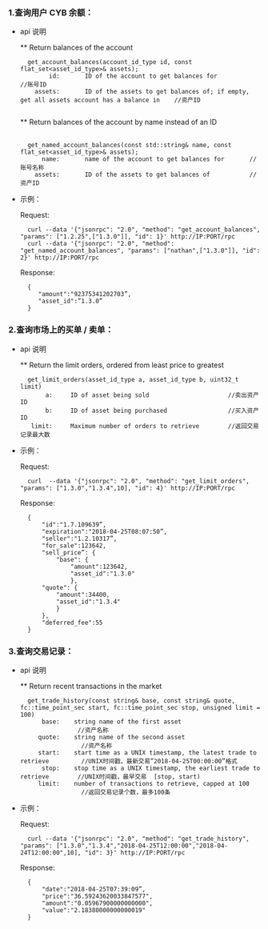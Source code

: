 

### 1.查询用户 CYB 余额：
* api 说明

   ** Return balances of the account
   
		get_account_balances(account_id_type id, const flat_set<asset_id_type>& assets); 
		      id:       ID of the account to get balances for                                                     //账号ID 
		  assets:       ID of the assets to get balances of; if empty, get all assets account has a balance in    //资产ID                                                                               
	** Return balances of the account by name instead of an ID                                   

		get_named_account_balances(const std::string& name, const flat_set<asset_id_type>& assets); 
		    name:       name of the account to get balances for       //账号名称 
		  assets:       ID of the assets to get balances of           //资产ID 

* 示例：


	Request: 

		curl --data '{"jsonrpc": "2.0", "method": "get_account_balances", "params": ["1.2.25",["1.3.0"]], "id": 1}' http://IP:PORT/rpc 
		curl --data '{"jsonrpc": "2.0", "method": "get_named_account_balances", "params": ["nathan",["1.3.0"]], "id": 2}' http://IP:PORT/rpc 

	Response: 
	
		{  
		   "amount":"92375341202703”,                       
		   "asset_id":”1.3.0”                                            
		} 


### 2.查询市场上的买单 / 卖单：
* api 说明

	** Return the limit orders, ordered from least price to greatest 

		get_limit_orders(asset_id_type a, asset_id_type b, uint32_t limit) 
		     a:     ID of asset being sold                      //卖出资产 ID 
		     b:     ID of asset being purchased                 //买入资产 ID 
		 limit:     Maximum number of orders to retrieve        //返回交易记录最大数 

* 示例：

	Request: 
	
		curl  --data '{"jsonrpc": "2.0", "method": "get_limit_orders", "params": ["1.3.0","1.3.4",10], "id": 4}' http://IP:PORT/rpc 

	Response: 
	
		{  
		    "id":"1.7.109639”, 
		    "expiration":"2018-04-25T08:07:50”, 
		    "seller":"1.2.10317”, 
		    "for_sale":123642, 
		    "sell_price”: { 
		        "base": { 
		            "amount":123642, 
		            "asset_id":"1.3.0" 
		            }, 
		    "quote": { 
		        "amount":34400, 
		        "asset_id":"1.3.4" 
		        } 
		    }, 
		    "deferred_fee":55 
		} 


### 3.查询交易记录：
* api 说明

	** Return recent transactions in the market
	
		get_trade_history(const string& base, const string& quote, fc::time_point_sec start, fc::time_point_sec stop, unsigned limit = 100) 
		    base:    string name of the first asset                                       //资产名称 
		   quote:    string name of the second asset                                      //资产名称 
		   start:    start time as a UNIX timestamp, the latest trade to retrieve         //UNIX时间戳，最新交易”2018-04-25T00:00:00”格式 
		    stop:    stop time as a UNIX timestamp, the earliest trade to retrieve        //UNIX时间戳，最早交易  [stop, start) 
		   limit:    number of transactions to retrieve, capped at 100                    //返回交易记录个数，最多100条 

* 示例： 

	Request: 
			
		curl --data '{"jsonrpc": "2.0", "method": "get_trade_history", "params": ["1.3.0","1.3.4","2018-04-25T12:00:00","2018-04-24T12:00:00",10], "id": 3}' http://IP:PORT/rpc 

	Response: 
	
		{ 
		    "date":"2018-04-25T07:39:09”,                      
		    "price":"36.59243620033847577", 
		    "amount":"0.05967900000000000", 
		    "value":"2.18380000000000019" 
		} 